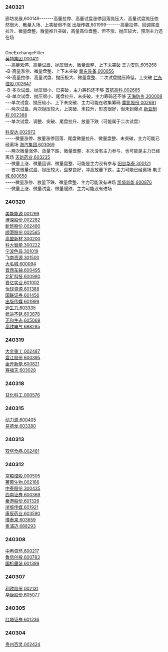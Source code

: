 






### 240321


廊坊发展,600149-------高量拉停、高量试盘涨停回落抛压大、高量试盘抛压依然很大、散量入场、上突破但不涨
出版传媒,601999-------高量拉停、回调尾盘拉升、微量盘整、散量推升突破，高量高位盘整、但不涨、抛压较大，预测主力还在场


<br/>OneExchangeFilter<br/>
<a href='https://wap.eastmoney.com/quote/stock/0.000411.html'>英特集团,000411</a> <br/>---高量涨停、高量试盘、抛压很大、微量盘整、上下未突破 
<a href='https://wap.eastmoney.com/quote/stock/1.605268.html'>王力安防,605268</a> <br/>-B-高量涨停、微量盘整、上下未突破
<a href='https://wap.eastmoney.com/quote/stock/0.000856.html'>冀东装备,000856</a> <br/>-B-高量拉停、高量试盘、抛压极大、微量盘整、二次试盘抛压降低，上突破
<a href='https://wap.eastmoney.com/quote/stock/0.002647.html'>仁东控股,002647</a> <br/>-B-多次试盘、抛压很小、已突破，主力筹码还不够
<a href='https://wap.eastmoney.com/quote/stock/0.002665.html'>首航高科,002665</a> <br/>-B-单次试盘、抛压很小、尾盘拉升，未突破，主力筹码还不够
<a href='https://wap.eastmoney.com/quote/stock/0.300008.html'>天海防务,300008</a> <br/>---单次试盘、抛压较小、上下未突破、主力可能在收集筹码
<a href='https://wap.eastmoney.com/quote/stock/0.002691.html'>冀凯股份,002691</a> <br/>---两次试盘、两次抛压较大，上突破、未拉升，形态很好，但未到爆点
<a href='https://wap.eastmoney.com/quote/stock/0.002388.html'>新亚制程,002388</a> <br/>---单次试盘、调整、突破、尾盘拉升、放量下跌（可能属于二次试盘）


<a href='https://wap.eastmoney.com/quote/stock/0.002972.html'>科安达,002972</a> <br/>-----微量涨停、放量涨停回落、尾盘微量拉升、微量盘整、未突破，主力可能已经离场
<a href='https://wap.eastmoney.com/quote/stock/1.603069.html'>海汽集团,603069</a> <br/>---两次微量涨停、放量下跌、微量盘整、本次没有主力参与，也可能是主力已经离场
<a href='https://wap.eastmoney.com/quote/stock/1.603235.html'>天新药业,603235</a> <br/>---微量上涨、微量回调、微量盘整、可能是主力没有参与
<a href='https://wap.eastmoney.com/quote/stock/0.300121.html'>阳谷华泰,300121</a> <br/>---首次微量试盘、抛压较大，盘整良好，冲高放量下跌，主力可能已经离场
<a href='https://wap.eastmoney.com/quote/stock/1.600658.html'>电子城,600658</a> <br/>-----微量涨停、放量下跌、微量盘整、主力可能没有进场
<a href='https://wap.eastmoney.com/quote/stock/1.600876.html'>凯盛新能,600876</a> <br/>---微量上涨、微量试盘、微量缓跌、主力可能没有进场







### 240320

<a href='https://wap.eastmoney.com/quote/stock/0.001299.html'>美能能源,001299</a> <br/>
<a href='https://wap.eastmoney.com/quote/stock/0.002282.html'>博深股份,002282</a> <br/>
<a href='https://wap.eastmoney.com/quote/stock/0.002480.html'>新筑股份,002480</a> <br/>
<a href='https://wap.eastmoney.com/quote/stock/0.002565.html'>顺灏股份,002565</a> <br/>
<a href='https://wap.eastmoney.com/quote/stock/0.300200.html'>高盟新材,300200</a> <br/>
<a href='https://wap.eastmoney.com/quote/stock/0.300222.html'>科大智能,300222</a> <br/>
<a href='https://wap.eastmoney.com/quote/stock/0.301019.html'>宁波色母,301019</a> <br/>
<a href='https://wap.eastmoney.com/quote/stock/0.301500.html'>飞南资源,301500</a> <br/>
<a href='https://wap.eastmoney.com/quote/stock/1.600094.html'>大名城,600094</a> <br/>
<a href='https://wap.eastmoney.com/quote/stock/1.600495.html'>晋西车轴,600495</a> <br/>
<a href='https://wap.eastmoney.com/quote/stock/1.600980.html'>北矿科技,600980</a> <br/>
<a href='https://wap.eastmoney.com/quote/stock/1.601002.html'>晋亿实业,601002</a> <br/>
<a href='https://wap.eastmoney.com/quote/stock/1.601388.html'>怡球资源,601388</a> <br/>
<a href='https://wap.eastmoney.com/quote/stock/1.601456.html'>国联证券,601456</a> <br/>
<a href='https://wap.eastmoney.com/quote/stock/1.601999.html'>出版传媒,601999</a> <br/>
<a href='https://wap.eastmoney.com/quote/stock/1.603335.html'>迪生力,603335</a> <br/>
<a href='https://wap.eastmoney.com/quote/stock/1.603878.html'>武进不锈,603878</a> <br/>
<a href='https://wap.eastmoney.com/quote/stock/1.605069.html'>正和生态,605069</a> <br/>
<a href='https://wap.eastmoney.com/quote/stock/1.688285.html'>高铁电气,688285</a> <br/>

### 240319

<a href='https://wap.eastmoney.com/quote/stock/0.002487.html'>大金重工,002487</a> <br/>
<a href='https://wap.eastmoney.com/quote/stock/1.600395.html'>盘江股份,600395</a> <br/>
<a href='https://wap.eastmoney.com/quote/stock/1.600821.html'>金开新能,600821</a> <br/>
<a href='https://wap.eastmoney.com/quote/stock/1.603028.html'>赛福天,603028</a> <br/>

### 240318

<a href='https://wap.eastmoney.com/quote/stock/0.000576.html'>甘化科工,000576</a> <br/>



### 240315

<a href='https://wap.eastmoney.com/quote/stock/1.600405.html'>动力源,600405</a> <br/>
<a href='https://wap.eastmoney.com/quote/stock/1.603380.html'>易德龙,603380</a> <br/>

### 240313

<a href='https://wap.eastmoney.com/quote/stock/0.002481.html'>双塔食品,002481</a> <br/>

### 240312

<a href='https://wap.eastmoney.com/quote/stock/0.000505.html'>京粮控股,000505</a> <br/>
<a href='https://wap.eastmoney.com/quote/stock/0.002166.html'>莱茵生物,002166</a> <br/>
<a href='https://wap.eastmoney.com/quote/stock/0.300435.html'>中泰股份,300435</a> <br/>
<a href='https://wap.eastmoney.com/quote/stock/1.600369.html'>西南证券,600369</a> <br/>
<a href='https://wap.eastmoney.com/quote/stock/1.601326.html'>秦港股份,601326</a> <br/>
<a href='https://wap.eastmoney.com/quote/stock/1.601921.html'>浙版传媒,601921</a> <br/>
<a href='https://wap.eastmoney.com/quote/stock/1.603590.html'>康辰药业,603590</a> <br/>
<a href='https://wap.eastmoney.com/quote/stock/1.603659.html'>璞泰来,603659</a> <br/>
<a href='https://wap.eastmoney.com/quote/stock/1.688293.html'>奥浦迈,688293</a> <br/>


### 240308
<a href='https://wap.eastmoney.com/quote/stock/1.600217.html'>中再资环,600217</a> <br/>
<a href='https://wap.eastmoney.com/quote/stock/1.600783.html'>鲁信创投,600783</a> <br/>
<a href='https://wap.eastmoney.com/quote/stock/1.601399.html'>国机重装,601399</a> <br/>

### 240307

<a href='https://wap.eastmoney.com/quote/stock/0.002131.html'>利欧股份,002131</a> <br/>
<a href='https://wap.eastmoney.com/quote/stock/1.605077.html'>华康股份,605077</a> <br/>


### 240305
<a href='https://wap.eastmoney.com/quote/stock/1.601236.html'>红塔证券,601236</a> <br/>

### 240304


<a href='https://wap.eastmoney.com/quote/stock/0.002424.html'>贵州百灵,002424</a> <br/>

